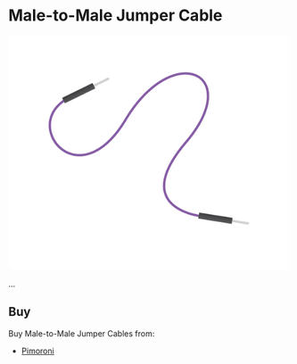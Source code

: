 # Male-to-Male Jumper Cable

![Male-to-Male Jumper Cable](jumper-male-to-male.png)

...

## Buy

Buy Male-to-Male Jumper Cables from:

- [Pimoroni](http://shop.pimoroni.com/products/jumper-jerky)
